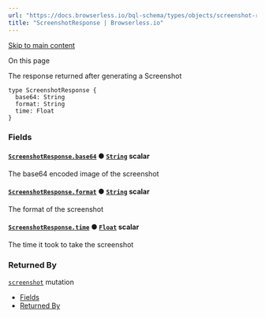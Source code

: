 ```yaml
---
url: "https://docs.browserless.io/bql-schema/types/objects/screenshot-response"
title: "ScreenshotResponse | Browserless.io"
---
```


[Skip to main content](https://docs.browserless.io/bql-schema/types/objects/screenshot-response#__docusaurus_skipToContent_fallback)

On this page

The response returned after generating a Screenshot

```codeBlockLines_p187
type ScreenshotResponse {
  base64: String
  format: String
  time: Float
}

```

### Fields [​](https://docs.browserless.io/bql-schema/types/objects/screenshot-response\#fields "Direct link to Fields")

#### [`ScreenshotResponse.base64`](https://docs.browserless.io/bql-schema/types/objects/screenshot-response\#) ● [`String`](https://docs.browserless.io/bql-schema/types/scalars/string) scalar [​](https://docs.browserless.io/bql-schema/types/objects/screenshot-response\#screenshotresponsebase64string- "Direct link to screenshotresponsebase64string-")

The base64 encoded image of the screenshot

#### [`ScreenshotResponse.format`](https://docs.browserless.io/bql-schema/types/objects/screenshot-response\#) ● [`String`](https://docs.browserless.io/bql-schema/types/scalars/string) scalar [​](https://docs.browserless.io/bql-schema/types/objects/screenshot-response\#screenshotresponseformatstring- "Direct link to screenshotresponseformatstring-")

The format of the screenshot

#### [`ScreenshotResponse.time`](https://docs.browserless.io/bql-schema/types/objects/screenshot-response\#) ● [`Float`](https://docs.browserless.io/bql-schema/types/scalars/float) scalar [​](https://docs.browserless.io/bql-schema/types/objects/screenshot-response\#screenshotresponsetimefloat- "Direct link to screenshotresponsetimefloat-")

The time it took to take the screenshot

### Returned By [​](https://docs.browserless.io/bql-schema/types/objects/screenshot-response\#returned-by "Direct link to Returned By")

[`screenshot`](https://docs.browserless.io/bql-schema/operations/mutations/screenshot) mutation

- [Fields](https://docs.browserless.io/bql-schema/types/objects/screenshot-response#fields)
- [Returned By](https://docs.browserless.io/bql-schema/types/objects/screenshot-response#returned-by)